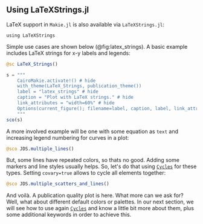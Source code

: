 ## Using LaTeXStrings.jl

LaTeX support in `Makie.jl` is also available via `LaTeXStrings.jl`:

```
using LaTeXStrings
```

Simple use cases are shown below (@fig:latex_strings).
A basic example includes LaTeX strings for x-y labels and legends:

```jl
@sc LaTeX_Strings()
```

```jl
s = """
    CairoMakie.activate!() # hide
    with_theme(LaTeX_Strings, publication_theme())
    label = "latex_strings" # hide
    caption = "Plot with LaTeX strings." # hide
    link_attributes = "width=60%" # hide
    Options(current_figure(); filename=label, caption, label, link_attributes) # hide
    """
sco(s)
```

A more involved example will be one with some equation as `text` and increasing legend numbering for curves in a plot:

```jl
@sco JDS.multiple_lines()
```
<!--
The `lines` labels can be "simplified" to `L"%$i x"`. Then there also would be
no need any more to load `LaTeXStrings` explicitly.
(The same of course holds for the next example.)
-->

But, some lines have repeated colors, so thats no good.
Adding some markers and line styles usually helps.
So, let's do that using [`Cycles`](http://makie.juliaplots.org/stable/documentation/theming/index.html#cycles) for these types.
Setting `covary=true` allows to cycle all elements together:

```jl
@sco JDS.multiple_scatters_and_lines()
```

And voilà.
A publication quality plot is here.
What more can we ask for?
Well, what about different default colors or palettes.
In our next section, we will see how to use again [`Cycles`](http://makie.juliaplots.org/stable/documentation/theming/index.html#cycles) and know a little bit more about them, plus some additional keywords in order to achieve this.
<!--
# `Cycles` link
I just realized that `Cycles` is also a link (as it was the previous occurrence).
Unfortunately that can't be seen in the (web) output. So either change the
output style so that the "link" and "code" style overlap/merge or rephrase the
text. Otherwise people will only find that by chance ...
(I didn't check for other occurrences.)
-->
